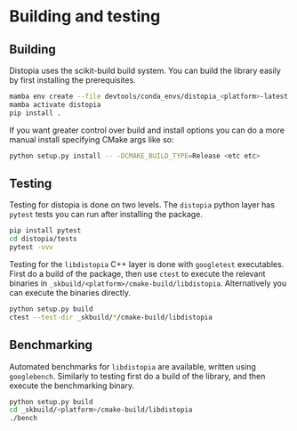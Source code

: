 # Building and testing

## Building 

Distopia uses the scikit-build build system. You can build the library easily by first installing the prerequisites.

```bash
mamba env create --file devtools/conda_envs/distopia_<platform>-latest.yaml
mamba activate distopia
pip install . 
```

If you want greater control over build and install options you can do a more manual install specifying CMake args like so:

```bash
python setup.py install -- -DCMAKE_BUILD_TYPE=Release <etc etc>
```

## Testing

Testing for distopia is done on two levels. The `distopia` python layer has `pytest` tests you can run after installing the package.

```bash
pip install pytest
cd distopia/tests
pytest -vvv 
```

Testing for the `libdistopia` C++ layer is done with `googletest` executables. First do a build of the package, then use `ctest` to execute the relevant binaries in `_skbuild/<platform>/cmake-build/libdistopia`. Alternatively you can execute the binaries directly.

```bash
python setup.py build
ctest --test-dir _skbuild/*/cmake-build/libdistopia
```

## Benchmarking

Automated benchmarks for `libdistopia` are available, written using `googlebench`. Similarly to testing first do a build of the library, and then execute the benchmarking binary.

```bash
python setup.py build
cd _skbuild/<platform>/cmake-build/libdistopia
./bench
```
